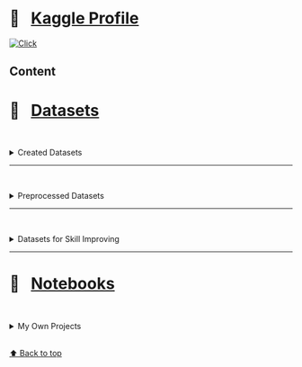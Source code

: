 # &#x1F4D1; &nbsp; [Kaggle Profile](https://www.kaggle.com/olgabelitskaya)

[![Click](https://olgabelitskaya.github.io/badge_awesome.svg)](https://olgabelitskaya.github.io/README.html)

## Content


# &#x1F4D1; &nbsp; [Datasets](https://www.kaggle.com/olgabelitskaya/datasets)

<br/><details><summary>Created Datasets</summary>
    
#### [&#x1F4D6; &nbsp; Flower Color Images](https://www.kaggle.com/olgabelitskaya/flower-color-images)
#### [&#x1F4D6; &nbsp; Classification of Handwritten Letters](https://www.kaggle.com/olgabelitskaya/classification-of-handwritten-letters)
#### [&#x1F4D6; &nbsp; Style Color Images](https://www.kaggle.com/olgabelitskaya/style-color-images)
#### [&#x1F4D6; &nbsp; Traditional Decor Patterns](https://www.kaggle.com/olgabelitskaya/traditional-decor-patterns)
#### [&#x1F4D6; &nbsp; Tomato Cultivars](https://www.kaggle.com/olgabelitskaya/tomato-cultivars)
#### [&#x1F4D6; &nbsp; Horse Breeds](https://www.kaggle.com/olgabelitskaya/horse-breeds)
#### [&#x1F4D6; &nbsp; Child and Adult Emotions](https://www.kaggle.com/olgabelitskaya/child-and-adult-emotions)
#### [&#x1F4D6; &nbsp; White Flowers](https://www.kaggle.com/olgabelitskaya/white-flowers)
#### [&#x1F4D6; &nbsp; Art Pictograms](https://www.kaggle.com/olgabelitskaya/art-pictogram)
#### [&#x1F4D6; &nbsp; Arrays of Artificial Images](https://www.kaggle.com/olgabelitskaya/arrays-of-artificial-images)

<br/></details>

---

<br/><details><summary>Preprocessed Datasets</summary>

#### [&#x1F4D6; &nbsp; SVHN Preprocessed Fragments](https://www.kaggle.com/olgabelitskaya/svhn-preproccessed-fragments)
#### [&#x1F4D6; &nbsp; OSM Russia. Central District](https://www.kaggle.com/olgabelitskaya/osm-russia-central-district)
#### [&#x1F4D6; &nbsp; Russian Financial Indicators](https://www.kaggle.com/olgabelitskaya/russian-financial-indicators)
#### [&#x1F4D6; &nbsp; Image Classification for Biospecies](https://www.kaggle.com/olgabelitskaya/image-classification-for-biospecies)
#### [&#x1F4D6; &nbsp; Image Classification for Biospecies 2](https://www.kaggle.com/olgabelitskaya/image-classification-for-biospecies-2)
#### [&#x1F4D6; &nbsp; Image Classification for Biospecies 3](https://www.kaggle.com/olgabelitskaya/image-classification-for-biospecies-3)
#### [&#x1F4D6; &nbsp; NY School Districts](https://www.kaggle.com/olgabelitskaya/ny-school-districts)
#### [&#x1F4D6; &nbsp; Quick, Draw! Images from Key Points](https://www.kaggle.com/olgabelitskaya/quick-draw-images-from-key-points)
#### [&#x1F4D6; &nbsp; Quick, Draw! Images from Key Points 2](https://www.kaggle.com/olgabelitskaya/quick-draw-images-from-key-points-2)
#### [&#x1F4D6; &nbsp; Quick, Draw! Images from Key Points 3](https://www.kaggle.com/olgabelitskaya/quick-draw-images-from-key-points-3)
#### [&#x1F4D6; &nbsp; Quick, Draw! Images from Key Points 4](https://www.kaggle.com/olgabelitskaya/quick-draw-images-from-key-points-4)
#### [&#x1F4D6; &nbsp; Quick, Draw! Images from Key Points 5](https://www.kaggle.com/olgabelitskaya/quick-draw-images-from-key-points-5)
#### [&#x1F4D6; &nbsp; Quick, Draw! Images from Key Points 6](https://www.kaggle.com/olgabelitskaya/quick-draw-images-from-key-points-6)
#### [&#x1F4D6; &nbsp; Quick, Draw! Images from Key Points 7](https://www.kaggle.com/olgabelitskaya/quick-draw-images-from-key-points-7)

<br/></details>

---

<br/><details><summary>Datasets for Skill Improving</summary>

#### [&#x1F4D6; &nbsp; Image Examples for Mixed Styles](https://www.kaggle.com/olgabelitskaya/image-examples-for-mixed-styles)
#### [&#x1F4D6; &nbsp; Text Examples for Processing & Classification](https://www.kaggle.com/olgabelitskaya/text-examples-for-processing-classification)

<br/></details>

---

# &#x1F4D1; &nbsp; [Notebooks](https://www.kaggle.com/olgabelitskaya/notebooks)


<br/><details><summary>My Own Projects</summary>

#### Classification of Artificial Images => [📓 Kaggle Jupyter Notebook](https://www.kaggle.com/olgabelitskaya/classification-of-artificial-images)
#### Grayscaled Pictogram Data  => [📓 Kaggle Jupyter Notebook](https://www.kaggle.com/olgabelitskaya/grayscaled-pictogram-data)
#### Pictogram & Photo Classification => [📓 Kaggle Jupyter Notebook](https://www.kaggle.com/olgabelitskaya/pictogram-photo-classification)
#### Pictogram Classification R => [📓 Kaggle Jupyter Notebook](https://www.kaggle.com/olgabelitskaya/pictogram-classification-r)

---

#### Photo Data Processing => [📓 Kaggle Jupyter Notebook](https://www.kaggle.com/olgabelitskaya/photo-data-processing)
#### Child-Adult Emotions => [📓 Kaggle Jupyter Notebook](https://www.kaggle.com/olgabelitskaya/child-adult-emotions)
#### Images of Horse Breeds => [📓 Kaggle Jupyter Notebook](https://www.kaggle.com/olgabelitskaya/images-of-horse-breeds)
#### Classification of Horse Breeds' Images => [📓 Kaggle Jupyter Notebook](https://www.kaggle.com/olgabelitskaya/classification-of-horse-breeds-images) 
#### Images of Tomato Cultivars => [📓 Kaggle Jupyter Notebook](https://www.kaggle.com/olgabelitskaya/images-of-tomato-cultivars)
#### Classification of Tomato Images => [📓 Kaggle Jupyter Notebook](https://www.kaggle.com/olgabelitskaya/classification-of-tomato-images)
#### Classification of Tomato Images 2 => [📓 Kaggle Jupyter Notebook](https://www.kaggle.com/olgabelitskaya/classification-of-tomato-images-2)

---
    
#### The Dataset of Flower Images => [📓 Kaggle Jupyter Notebook](https://www.kaggle.com/olgabelitskaya/the-dataset-of-flower-images) &nbsp; [Web Page &#x1F310;](https://olgabelitskaya.github.io/kaggle_flowers.html)
#### The Dataset of Flower Images (R) => [📓 Kaggle Jupyter Notebook](https://www.kaggle.com/olgabelitskaya/the-dataset-of-flower-images-r)
#### Flower Images. Keras Applications => [📓 Kaggle Jupyter Notebook](https://www.kaggle.com/olgabelitskaya/flower-images-keras-applications)
#### Flower Color Images 2 => [📓 Kaggle Jupyter Notebook](https://www.kaggle.com/olgabelitskaya/flower-color-images-2)

---

#### Handwritten Letters => [📓 Kaggle Jupyter Notebook](https://www.kaggle.com/olgabelitskaya/handwritten-letters) &nbsp; [Web Page &#x1F310;](https://olgabelitskaya.github.io/kaggle_letters.html)
#### Handwritten Letters (R) => [📓 Kaggle Jupyter Notebook](https://www.kaggle.com/olgabelitskaya/handwritten-letters-r)
#### Grayscaled Handwritten Letters => [📓 Kaggle Jupyter Notebook](https://www.kaggle.com/olgabelitskaya/grayscaled-handwritten-letters)
#### Grayscaled Handwritten Letters (R) => [📓 Kaggle Jupyter Notebook](https://www.kaggle.com/olgabelitskaya/grayscaled-handwritten-letters)
#### Handwritten Letters. Keras Applications => [📓 Kaggle Jupyter Notebook](https://www.kaggle.com/olgabelitskaya/handwritten-letters-keras-applications)
#### Handwritten Letters. Keras Applications 2 => [📓 Kaggle Jupyter Notebook](https://www.kaggle.com/olgabelitskaya/handwritten-letters-keras-applications-2)
#### Handwritten Letters and Backgrounds => [📓 Kaggle Jupyter Notebook](https://www.kaggle.com/olgabelitskaya/handwritten-letters-and-backgrounds)
#### Noise Reduction for Multi-Label Classification => [📓 Kaggle Jupyter Notebook](https://www.kaggle.com/olgabelitskaya/noise-reduction-for-multi-label-classification)

---

#### Preprocessing of Style Color Images => [📓 Kaggle Jupyter Notebook](https://www.kaggle.com/olgabelitskaya/preprocessing-of-style-color-images)
#### Preprocessing of Style Images (R) => [📓 Kaggle Jupyter Notebook](https://www.kaggle.com/olgabelitskaya/preprocessing-of-style-images-r)
#### Multi-Label Classification Models => [📓 Kaggle Jupyter Notebook](https://www.kaggle.com/olgabelitskaya/multi-label-classification-models)
#### Brand Recognition => [📓 Kaggle Jupyter Notebook](https://www.kaggle.com/olgabelitskaya/brand-recognition)
#### Product Recognition => [📓 Kaggle Jupyter Notebook](https://www.kaggle.com/olgabelitskaya/product-recognition)
#### Style Images. Keras Applications => [📓 Kaggle Jupyter Notebook](https://www.kaggle.com/olgabelitskaya/style-images-keras-applications)

---

#### Preprocessing of Pattern Images => [📓 Kaggle Jupyter Notebook](https://www.kaggle.com/olgabelitskaya/preprocessing-of-pattern-images)
#### Traditional Patterns. Decor Recognition => [📓 Kaggle Jupyter Notebook](https://www.kaggle.com/olgabelitskaya/traditional-patterns-decor-recognition)
#### Traditional Patterns. Keras Applications => [📓 Kaggle Jupyter Notebook](https://www.kaggle.com/olgabelitskaya/traditional-patterns-keras-applications)
#### Mixed Styles => [📓 Kaggle Jupyter Notebook](https://www.kaggle.com/olgabelitskaya/mixed-styles) &nbsp; [Web Page &#x1F310;](https://olgabelitskaya.github.io/kaggle_mixed_styles.html)
#### Mixed Styles 2 (R) => [📓 Kaggle Jupyter Notebook](https://www.kaggle.com/olgabelitskaya/mixed-styles-2) 
#### Styling Experiments => [📓 Kaggle Jupyter Notebook](https://www.kaggle.com/olgabelitskaya/styling-experiments)

---

#### Sberbank Russian Housing Market => [📓 Kaggle Jupyter Notebook](https://www.kaggle.com/olgabelitskaya/sberbank-russian-housing-market) &nbsp; [Web Page &#x1F310;](https://olgabelitskaya.github.io/kaggle_sberbank.html)
#### Financial Indicators=> [📓 Kaggle Jupyter Notebook](https://www.kaggle.com/olgabelitskaya/financial-indicators)

---

#### Parts of Speech => [📓 Kaggle Jupyter Notebook](https://www.kaggle.com/olgabelitskaya/parts-of-speech)

<br/></details>


<br>[⬆ Back to top](#Content)
